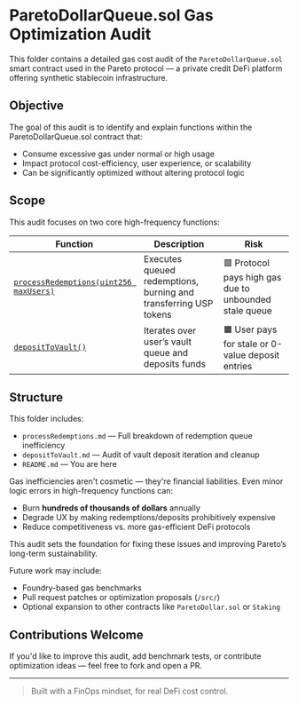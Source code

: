 # ParetoDollarQueue.sol Gas Optimization Audit

This folder contains a detailed gas cost audit of the `ParetoDollarQueue.sol` smart contract used in the Pareto protocol — a private credit DeFi platform offering 
synthetic stablecoin infrastructure.

## Objective

The goal of this audit is to identify and explain functions within the ParetoDollarQueue.sol contract that:

- Consume excessive gas under normal or high usage
- Impact protocol cost-efficiency, user experience, or scalability
- Can be significantly optimized without altering protocol logic

## Scope 

This audit focuses on two core high-frequency functions:

| Function | Description | Risk |
|----------|-------------|------|
| [`processRedemptions(uint256 maxUsers)`](./processRedemptions.md) | Executes queued redemptions, burning and transferring USP tokens | 🟥 Protocol pays high gas due to unbounded stale queue |
| [`depositToVault()`](./depositToVault.md) | Iterates over user’s vault queue and deposits funds | 🟧 User pays for stale or 0-value deposit entries |


## Structure

This folder includes:

- `processRedemptions.md` — Full breakdown of redemption queue inefficiency
- `depositToVault.md` — Audit of vault deposit iteration and cleanup
- `README.md` — You are here


Gas inefficiencies aren't cosmetic — they're financial liabilities.  Even minor logic errors in high-frequency functions can:

- Burn **hundreds of thousands of dollars** annually
- Degrade UX by making redemptions/deposits prohibitively expensive
- Reduce competitiveness vs. more gas-efficient DeFi protocols

This audit sets the foundation for fixing these issues and improving Pareto’s long-term sustainability.

Future work may include:

- Foundry-based gas benchmarks 
- Pull request patches or optimization proposals (`/src/`)
- Optional expansion to other contracts like `ParetoDollar.sol` or `Staking`

## Contributions Welcome

If you'd like to improve this audit, add benchmark tests, or contribute optimization ideas — feel free to fork and open a PR.

---

> Built with a FinOps mindset, for real DeFi cost control.

